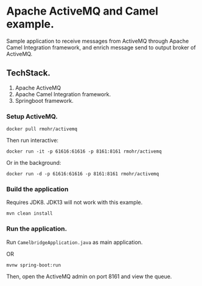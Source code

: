 # Apache ActiveMQ and Camel example.
 
  Sample application to receive messages from ActiveMQ through Apache Camel Integration framework, 
  and enrich message send to output broker of ActiveMQ. 

## TechStack.
 1. Apache ActiveMQ
 2. Apache Camel Integration framework.
 3. Springboot framework.
 
### Setup ActiveMQ.

    docker pull rmohr/activemq
   
Then run interactive:

    docker run -it -p 61616:61616 -p 8161:8161 rmohr/activemq
    
Or in the background:

    docker run -d -p 61616:61616 -p 8161:8161 rmohr/activemq
    
### Build the application

Requires JDK8.  JDK13 will not work with this example.

    mvn clean install
    
    
### Run the application.

Run `CamelbridgeApplication.java` as main application.
    
OR
    
    mvnw spring-boot:run
    
Then, open the ActiveMQ admin on port 8161 and view the queue.

